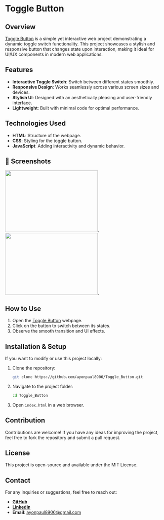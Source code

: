 # Toggle Button

## Overview
[Toggle Button](https://ayonpaul8906.github.io/Toggle_Button/) is a simple yet interactive web project demonstrating a dynamic toggle switch functionality. This project showcases a stylish and responsive button that changes state upon interaction, making it ideal for UI/UX components in modern web applications.

## Features
- **Interactive Toggle Switch**: Switch between different states smoothly.
- **Responsive Design**: Works seamlessly across various screen sizes and devices.
- **Stylish UI**: Designed with an aesthetically pleasing and user-friendly interface.
- **Lightweight**: Built with minimal code for optimal performance.

## Technologies Used
- **HTML**: Structure of the webpage.
- **CSS**: Styling for the toggle button.
- **JavaScript**: Adding interactivity and dynamic behavior.

## 📸 Screenshots
<img src="https://github.com/user-attachments/assets/a35c2eeb-ed60-49aa-9e8d-40610506c22e" width="300" height="200" margin="10">.
<img src="https://github.com/user-attachments/assets/a1b0b5d9-21f6-411f-92ca-05452b367bc5" width="300" height="200" margin="10">.



## How to Use
1. Open the [Toggle Button](https://ayonpaul8906.github.io/Toggle_Button/) webpage.
2. Click on the button to switch between its states.
3. Observe the smooth transition and UI effects.

## Installation & Setup
If you want to modify or use this project locally:
1. Clone the repository:
   ```bash
   git clone https://github.com/ayonpaul8906/Toggle_Button.git
   ```
2. Navigate to the project folder:
   ```bash
   cd Toggle_Button
   ```
3. Open `index.html` in a web browser.

## Contribution
Contributions are welcome! If you have any ideas for improving the project, feel free to fork the repository and submit a pull request.

## License
This project is open-source and available under the MIT License.

## Contact
For any inquiries or suggestions, feel free to reach out:
- [**GitHub**](https://github.com/ayonpaul8906)
- [**Linkedin**](https://www.linkedin.com/in/ayon2407s/)
- **Email**: ayonpaul8906@gmail.com

